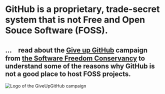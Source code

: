 # GitHub is a proprietary, trade-secret system that is not Free and Open Souce Software (FOSS).

## ...　read about the [Give up GitHub](https://GiveUpGitHub.org) campaign from [the Software Freedom Conservancy](https://sfconservancy.org) to understand some of the reasons why GitHub is not a good place to host FOSS projects.

![Logo of the GiveUpGitHub campaign](https://sfconservancy.org/img/GiveUpGitHub.png)
